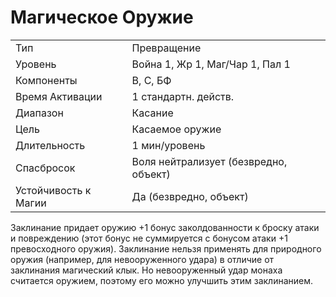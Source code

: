 
# Магическое Оружие

| | |
|---|---|
|Тип|Превращение|
|Уровень| Война 1, Жр 1, Маг/Чар 1, Пал 1|
|Компоненты| В, С, БФ|
|Время Активации| 1 стандартн. действ.|
|Диапазон| Касание|
|Цель| Касаемое оружие|
|Длительность| 1 мин/уровень|
|Спасбросок| Воля нейтрализует (безвредно, объект)|
|Устойчивость к Магии| Да (безвредно, объект)|

Заклинание придает оружию +1 бонус
заколдованности к броску атаки и повреждению (этот бонус не суммируется
с бонусом атаки +1 превосходного оружия).
Заклинание нельзя применять для
природного оружия (например, для
невооруженного удара) в отличие от
заклинания магический клык. Но невооруженный удар монаха считается
оружием, поэтому его можно улучшить
этим заклинанием.

